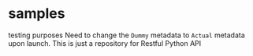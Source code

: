 # samples
testing purposes
Need to change the `Dummy` metadata to `Actual` metadata upon launch.
This is just a repository for Restful Python API 

